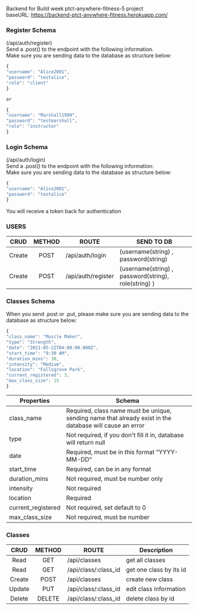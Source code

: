 Backend for Build week ptct-anywhere-fitness-5 project <br/>
baseURL: https://backend-ptct-anywhere-fitness.herokuapp.com/

### Register Schema

(/api/auth/register)<br/>
Send a .post() to the endpoint with the following information.<br/>
Make sure you are sending data to the database as structure below:

```js
{
"username": "Alice2001",
"password": "testalice",
"role": "client"
}

or

{
"username": "Marshall1999",
"password": "testmarshall",
"role": "instructor"
}

```

### Login Schema

(/api/auth/login)<br/>
Send a .post() to the endpoint with the following information:<br/>
Make sure you are sending data to the database as structure below:

```js
{
"username": "Alice2001",
"password": "testalice"
}
```

You will receive a token back for authentication<br/>

### USERS

|  CRUD  | METHOD | ROUTE              | SEND TO DB                                           |
| :----: | :----: | ------------------ | ---------------------------------------------------- |
| Create |  POST  | /api/auth/login    | {username(string) , password(string)                 |
| Create |  POST  | /api/auth/register | {username(string) , password(string), role(string) } |

### Classes Schema

When you send .post or .put, please make sure you are sending data to the database as structure below:

```js
{
"class_name": "Muscle Maker",
"type": "Strength",
"date": "2021-05-22T04:00:00.000Z",
"start_time": "9:30 AM",
"duration_mins": 30,
"intensity": "Medium",
"location": "Fallsgrove Park",
"current_registered": 3,
"max_class_size": 15
}
```

| Properties         | Schema                                                                                                   |
| ------------------ | -------------------------------------------------------------------------------------------------------- |
| class_name         | Required, class name must be unique, sending name that already exist in the database will cause an error |
| type               | Not required, if you don't fill it in, database will return null                                         |
| date               | Required, must be in this format "YYYY-MM-DD"                                                            |
| start_time         | Required, can be in any format                                                                           |
| duration_mins      | Not required, must be number only                                                                        |
| intensity          | Not required                                                                                             |
| location           | Required                                                                                                 |
| current_registered | Not required, set default to 0                                                                           |
| max_class_size     | Not required, must be number                                                                             |

### Classes

|  CRUD  | METHOD | ROUTE                | Description             |
| :----: | :----: | -------------------- | ----------------------- |
|  Read  |  GET   | /api/classes         | get all classes         |
|  Read  |  GET   | /api/class/:class_id | get one class by its id |
| Create |  POST  | /api/classes         | create new class        |
| Update |  PUT   | /api/class/:class_id | edit class information  |
| Delete | DELETE | /api/class/:class_id | delete class by id      |
